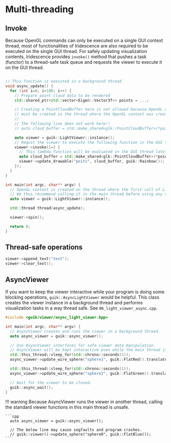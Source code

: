 # Multi-threading

## Invoke

Because OpenGL commands can only be executed on a single GUI context thread, most of functionalities of Iridescence are also required to be executed on the single GUI thread. For safely updating visualization contents, Iridescence provides ```invoke()``` method that pushes a task (functor) to a thread-safe task queue and requests the viewer to execute it on the GUI thread.

```cpp

// This function is executed in a background thread
void async_update() {
  for (int i=0; i<100; i++) {
    // Prepare point cloud data to be rendered
    std::shared_ptr<std::vector<Eigen::Vector3f>> points = ...;

    // Creating a PointCloudBuffer here is not allowed because OpenGL objects
    // must be created in the thread where the OpenGL context was created.
    // 
    // The following line does not work here!!
    // auto cloud_buffer = std::make_shared<glk::PointCloudBuffer>(*points);

    auto viewer = guik::LightViewer::instance();
    // Requst the viewer to execute the following function in the GUI thread.
    viewer->invoke([=] {
      // This lambda function will be evaluated in the GUI thread lately.
      auto cloud_buffer = std::make_shared<glk::PointCloudBuffer>(*points);
      viewer->update_drawable("poits", cloud_buffer, guik::Rainbow());
    });
  }
}

int main(int argc, char** argv) {
  // OpenGL context is created on the thread where the first call of LightViewer::instance() was made.
  // We thus recommend calling it in the main thread before using any visualization operations.
  auto viewer = guik::LightViewer::instance();

  std::thread thread(async_update);

  viewer->spin();

  return 0;
}
```

## Thread-safe operations

```cpp
viewer->append_text("test");
viewer->clear_text();
```

## AsyncViewer

If you want to keep the viewer interactive while your program is doing some blocking operations, `guik::AsyncLightViewer` would be helpful. This class creates the viewer instance in a background thread and performs visualization tasks in a way thread safe. See `06_light_viewer_async.cpp`.

```cpp
#include <guik/viewer/async_light_viewer.hpp>

int main(int argc, char** argv) {
  // AsyncViewer creates and runs the viewer in a background thread.
  auto async_viewer = guik::async_viewer();

  // Use AsyncViewer interfaces for safe viewer data manipulation.
  // AsyncViewer will be kept interactive even while the main thread is sleeping.
  std::this_thread::sleep_for(std::chrono::seconds(1));
  async_viewer->update_wire_sphere("sphere1", guik::FlatRed().translate(0.0f, 0.0f, 0.0f));

  std::this_thread::sleep_for(std::chrono::seconds(1));
  async_viewer->update_wire_sphere("sphere2", guik::FlatGreen().translate(2.0f, 0.0f, 0.0f));

  // Wait for the viewer to be closed.
  guik::async_wait();
}
```

!!! warning
    Because AsyncViewer runs the viewer in another thread, calling the standard viewer functions in this main thread is unsafe.

    ```cpp
      auto async_viewer = guik::async_viewer();

      // The below line may cause segfaults and program crashes.
      // guik::viewer()->update_sphere("sphere0", guik::FlatBlue());
    ```
